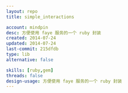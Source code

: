 ```yaml
---
layout: repo
title: simple_interactions

account: mindpin
desc: 方便使用 faye 服务的一个 ruby 封装
created: 2014-07-24
updated: 2014-07-24
last-commit: 215dfdb
type: lib
alternative: false

skills: [ruby,gem]
threads: false
design-usage: 方便使用 faye 服务的一个 ruby 封装
---
```

